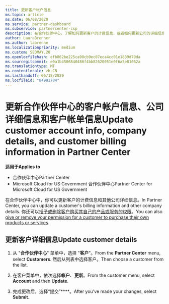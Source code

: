 ```yaml
---
title: 更新客户帐户信息
ms.topic: article
ms.date: 06/08/2020
ms.service: partner-dashboard
ms.subservice: partnercenter-csp
description: 在合作伙伴中心，了解如何更新客户的计费信息，或者如何更新公司的详细信息。
author: LauraBrenner
ms.author: labrenne
ms.localizationpriority: medium
ms.custom: SEOMAY.20
ms.openlocfilehash: efb862be225ca98cb9ec07eca4cc01e1839d70da
ms.sourcegitcommit: e0a1b4506840486f4bb82620051e0f6a5e81662a
ms.translationtype: MT
ms.contentlocale: zh-CN
ms.lasthandoff: 06/18/2020
ms.locfileid: "84991784"
---
```

# <a name="update-customer-account-info-company-details-and-customer-billing-information-in-partner-center"></a><span data-ttu-id="74b2d-103">更新合作伙伴中心的客户帐户信息、公司详细信息和客户帐单信息</span><span class="sxs-lookup"><span data-stu-id="74b2d-103">Update customer account info, company details, and customer billing information in Partner Center</span></span>

<span data-ttu-id="74b2d-104">**适用于**</span><span class="sxs-lookup"><span data-stu-id="74b2d-104">**Applies to**</span></span>

- <span data-ttu-id="74b2d-105">合作伙伴中心</span><span class="sxs-lookup"><span data-stu-id="74b2d-105">Partner Center</span></span>
- <span data-ttu-id="74b2d-106">Microsoft Cloud for US Government 合作伙伴中心</span><span class="sxs-lookup"><span data-stu-id="74b2d-106">Partner Center for Microsoft Cloud for US Government</span></span>

<span data-ttu-id="74b2d-107">在合作伙伴中心中，你可以更新客户的计费信息和其他公司详细信息。</span><span class="sxs-lookup"><span data-stu-id="74b2d-107">In Partner Center, you can update a customer's billing information and other company details.</span></span> <span data-ttu-id="74b2d-108">你还可以[授予或删除客户购买其自己的产品或服务的权限](give-customers-permission.md)。</span><span class="sxs-lookup"><span data-stu-id="74b2d-108">You can also [give or remove your permission for a customer to purchase their own products or services](give-customers-permission.md).</span></span>

## <a name="update-customer-details"></a><span data-ttu-id="74b2d-109">更新客户详细信息</span><span class="sxs-lookup"><span data-stu-id="74b2d-109">Update customer details</span></span>

1. <span data-ttu-id="74b2d-110">从 "**合作伙伴中心**" 菜单中，选择 "**客户**"。</span><span class="sxs-lookup"><span data-stu-id="74b2d-110">From the **Partner Center** menu, select **Customers**.</span></span> <span data-ttu-id="74b2d-111">然后从列表中选择客户。</span><span class="sxs-lookup"><span data-stu-id="74b2d-111">Then choose a customer from the list.</span></span>

2. <span data-ttu-id="74b2d-112">在客户菜单中，依次选择**帐户**、**更新**。</span><span class="sxs-lookup"><span data-stu-id="74b2d-112">From the customer menu, select **Account** and then **Update**.</span></span>

3. <span data-ttu-id="74b2d-113">完成更改后，选择“提交”\*\*\*\*。</span><span class="sxs-lookup"><span data-stu-id="74b2d-113">After you've made your changes, select **Submit**.</span></span>